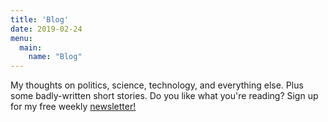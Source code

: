 ```yaml
---
title: 'Blog'
date: 2019-02-24
menu:
  main:
    name: "Blog"
---
```


My thoughts on politics, science, technology, and everything else. Plus some badly-written short stories. Do you like what you're reading? Sign up for my free weekly [newsletter!](/pages/newsletter) 
